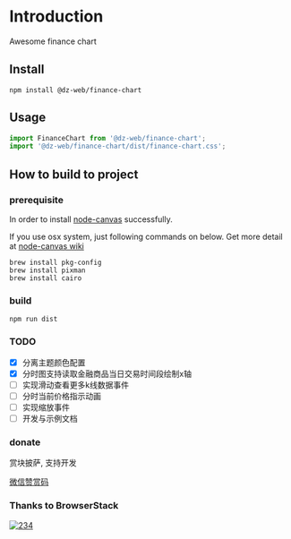 # Introduction

Awesome finance chart




## Install

```shell
npm install @dz-web/finance-chart
```

## Usage

```jsx
import FinanceChart from '@dz-web/finance-chart';
import '@dz-web/finance-chart/dist/finance-chart.css';


```


## How to build to project


### prerequisite

In order to install [node-canvas](https://www.npmjs.com/package/canvas) successfully.

If you use osx system, just following commands on below. Get more detail at [node-canvas wiki](https://github.com/Automattic/node-canvas/wiki/_pages)

```shell
brew install pkg-config
brew install pixman
brew install cairo
```

### build

```shell
npm run dist
```

### TODO

- [x] 分离主题颜色配置
- [x] 分时图支持读取金融商品当日交易时间段绘制x轴
- [ ] 实现滑动查看更多k线数据事件
- [ ] 分时当前价格指示动画
- [ ] 实现缩放事件
- [ ] 开发与示例文档

### donate

赏块披萨, 支持开发

[微信赞赏码](https://github.com/gitpadtech/finance-chart/issues/1)


### Thanks to BrowserStack

[![234](https://3fxtqy18kygf3on3bu39kh93-wpengine.netdna-ssl.com/wp-content/uploads/2018/03/header-logo.svg)](https://www.browserstack.com)
